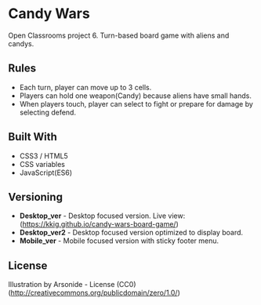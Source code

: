 # Candy Wars

Open Classrooms project 6. Turn-based board game with aliens and candys.

## Rules

* Each turn, player can move up to 3 cells.
* Players can hold one weapon(Candy) because aliens have small hands. 
* When players touch, player can select to fight or prepare for damage by selecting defend.

## Built With

* CSS3 / HTML5
* CSS variables 
* JavaScript(ES6)

## Versioning

* **Desktop_ver** - Desktop focused version. Live view: (https://kkig.github.io/candy-wars-board-game/)
* **Desktop_ver2** - Desktop focused version optimized to display board.
* **Mobile_ver** - Mobile focused version with sticky footer menu.

## License

Illustration by Arsonide - License (CC0) (http://creativecommons.org/publicdomain/zero/1.0/)
